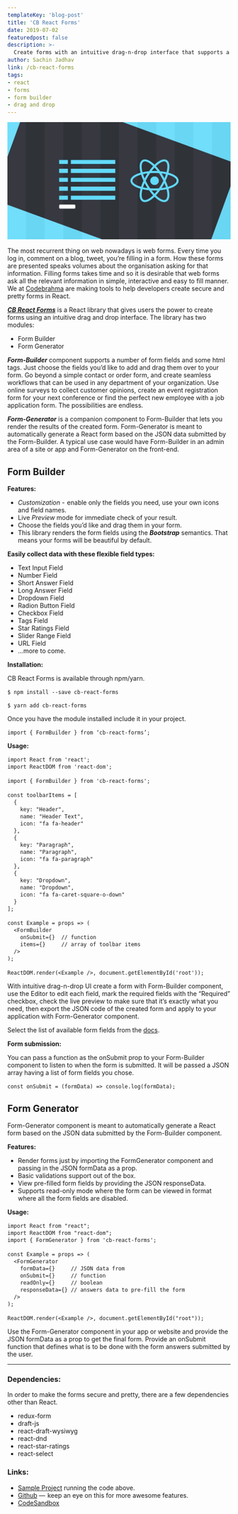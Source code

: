 ```yaml
---
templateKey: 'blog-post'
title: 'CB React Forms'
date: 2019-07-02
featuredpost: false
description: >-
  Create forms with an intuitive drag-n-drop interface that supports a number of form fields with built-in validations.
author: Sachin Jadhav
link: /cb-react-forms
tags:
- react 
- forms
- form builder
- drag and drop
---
```


![Forms with React](./images/cb-react-forms-hero.jpeg)

The most recurrent thing on web nowadays is web forms. Every time you log in, comment on a blog, tweet, you’re filling in a form. How these forms are presented speaks volumes about the organisation asking for that information. Filling forms takes time and so it is desirable that web forms ask all the relevant information in simple, interactive and easy to fill manner. We at [Codebrahma](/react-js-development) are making tools to help developers create secure and pretty forms in React. 

[**_CB React Forms_**](https://github.com/Codebrahma/cb-react-forms)  is a React library that gives users the power to create forms using an intuitive drag and drop interface. The library has two modules:

- Form Builder
- Form Generator

**_Form-Builder_**  component supports a number of form fields and some html tags. Just choose the fields you’d like to add and drag them over to your form. Go beyond a simple contact or order form, and create seamless workflows that can be used in any department of your organization. Use online surveys to collect customer opinions, create an event registration form for your next conference or find the perfect new employee with a job application form. The possibilities are endless.

**_Form-Generator_**  is a companion component to Form-Builder that lets you render the results of the created form. Form-Generator is meant to automatically generate a React form based on the JSON data submitted by the Form-Builder. A typical use case would have Form-Builder in an admin area of a site or app and Form-Generator on the front-end.


## Form Builder

**Features:**

-  _Customization_ -  enable only the fields you need, use your own icons and field names.
- Live _Preview_ mode for immediate check of your result.
- Choose the fields you’d like and drag them in your form.
- This library renders the form fields using the **_Bootstrap_** semantics. That means your forms will be beautiful by default.

**Easily collect data with these flexible field types:**

- Text Input Field
- Number Field
- Short Answer Field
- Long Answer Field
- Dropdown Field
- Radion Button Field
- Checkbox Field
- Tags Field
- Star Ratings Field
- Slider Range Field
- URL Field
- …more to come.

**Installation:**

CB React Forms is available through npm/yarn.

```
$ npm install --save cb-react-forms
```
```
$ yarn add cb-react-forms
```

Once you have the module installed include it in your project.

```
import { FormBuilder } from ‘cb-react-forms’;
```

 **Usage:**

```
import React from 'react';
import ReactDOM from 'react-dom';

import { FormBuilder } from 'cb-react-forms';

const toolbarItems = [
  {
    key: "Header",
    name: "Header Text",
    icon: "fa fa-header"
  },
  {
    key: "Paragraph",
    name: "Paragraph",
    icon: "fa fa-paragraph"
  },
  {
    key: "Dropdown",
    name: "Dropdown",
    icon: "fa fa-caret-square-o-down"
  }
];

const Example = props => (
  <FormBuilder 
    onSubmit={}  // function
    items={}     // array of toolbar items
  />
);

ReactDOM.render(<Example />, document.getElementById('root'));
```

With intuitive drag-n-drop UI create a form with Form-Builder component, use the Editor to edit each field, mark the required fields with the “Required” checkbox, check the live preview to make sure that it’s exactly what you need, then export the JSON code of the created form and apply to your application with Form-Generator component.

Select the list of available form fields from the  [docs](https://github.com/Codebrahma/cb-react-forms#list-of-toolbar-items).

**Form submission:**

You can pass a function as the onSubmit prop to your Form-Builder component to listen to when the form is submitted. It will be passed a JSON array having a list of form fields you chose.

```
const onSubmit = (formData) => console.log(formData);
```

## **Form Generator**

Form-Generator component is meant to automatically generate a React form based on the JSON data submitted by the Form-Builder component.

**Features:**

- Render forms just by importing the FormGenerator component and passing in the JSON formData as a prop.
- Basic validations support out of the box.
- View pre-filled form fields by providing the JSON responseData.
- Supports read-only mode where the form can be viewed in format where all the form fields are disabled.

**Usage:**

```
import React from "react";
import ReactDOM from "react-dom";
import { FormGenerator } from 'cb-react-forms';
 
const Example = props => (
  <FormGenerator 
    formData={}     // JSON data from 
    onSubmit={}     // function
    readOnly={}     // boolean
    responseData={} // answers data to pre-fill the form
  />
);
 
ReactDOM.render(<Example />, document.getElementById("root"));
```

Use the Form-Generator component in your app or website and provide the JSON formData as a prop to get the final form. Provide an onSubmit function that defines what is to be done with the form answers submitted by the user.
<hr/>

### Dependencies:

In order to make the forms secure and pretty, there are a few dependencies other than React.

- redux-form
- draft-js
- react-draft-wysiwyg
- react-dnd
- react-star-ratings
- react-select

### **Links:**

- [Sample Project](https://cb-react-forms.netlify.com/) running the code above.
- [Github](https://github.com/Codebrahma/cb-react-forms) —  keep an eye on this for more awesome features.
- [CodeSandbox](https://codesandbox.io/s/cb-react-forms-xzn8w)